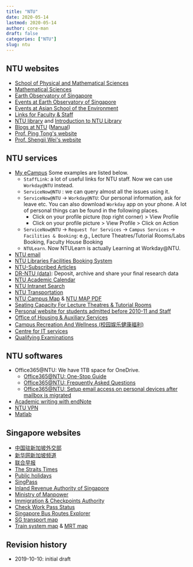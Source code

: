 ```yaml
---
title: "NTU"
date: 2020-05-14
lastmod: 2020-05-14
author: core-man
draft: false
categories: ["NTU"]
slug: ntu
---
```



## NTU websites

- [School of Physical and Mathematical Sciences](https://spms.ntu.edu.sg/Pages/index.aspx)
- [Mathematical Sciences](https://spms.ntu.edu.sg/MathematicalSciences/Pages/Home.aspx)
- [Earth Observatory of Singapore](https://earthobservatory.sg)
- [Events at Earth Observatory of Singapore](https://earthobservatory.sg/events)
- [Events at Asian School of the Environment](https://ase.ntu.edu.sg/news-and-events)
- [Links for Faculty & Staff](http://www.ntu.edu.sg/FacultyStaff/Pages/default.aspx)
- [NTU library](https://www.ntu.edu.sg/Library/Pages/default.aspx) and [Introduction to NTU Library](http://www.ntu.edu.sg/library/About_NTULibrary/Pages/NTU-Library.aspx#library)
- [Blogs at NTU](https://blogs.ntu.edu.sg) ([Manual](https://blogs.ntu.edu.sg/support))
- [Prof. Ping Tong's website](https://www.ntu.edu.sg/home/tongping)
- [Prof. Shengji Wei's website](https://earthobservatory.sg/research-group/observational-seismology-wei-shengji)


## NTU services

- [My eCampus](https://intu.ntu.edu.sg) Some examples are listed below.
    - `StaffLink`: a lot of useful links for NTU staff. Now we can use `Workday@NTU` instead.
    - `ServiceNow@NTU` : we can query almost all the issues using it.
    - `ServiceNow@NTU` -> `Workday@NTU`: Our personal information, ask for leave etc. You can also download `Workday` app on your phone. A lot of personal things can be found in the following places.
        - Click on your profile picture (top right corner) > View Profile
        - Click on your profile picture > View Profile > Click on Action
    - `ServiceNow@NTU` -> `Request for Services` -> `Campus Services` -> `Facilities & Booking`: e.g., Lecture Theatres/Tutorial Rooms/Labs Booking, Faculty House Booking
    - `NTULearn`. Now NTULearn is actually Learning at Workday@NTU.
- [NTU email](http://outlook.com/owa/e.ntu.edu.sg)
- [NTU Libraries Facilities Booking System](https://ntupcb.ntu.edu.sg/fbscbs/Account/SignIn?ReturnUrl=%2ffbscbs)
- [NTU-Subscribed Articles](https://www.ntu.edu.sg/library/About_NTULibrary/Pages/Tools.aspx)
- [DR-NTU (data)](https://researchdata.ntu.edu.sg/): Deposit, archive and share your final research data
- [NTU Academic Calendar](https://www.ntu.edu.sg/sasd/oas/AcademicCalendar/Pages/index.aspx)
- [NTU Intranet Search](https://ts.ntu.edu.sg/sites/search)
- [NTU Transportation](http://www.ntu.edu.sg/has/Transportation/Pages/GettingAroundNTU.aspx)
- [NTU Campus Map](http://maps.ntu.edu.sg/maps) & [NTU MAP PDF](http://www.ntu.edu.sg/odfm/usefulinfo/general/campusmap/Documents/NTUMap.pdf)
- [Seating Capacity For Lecture Theatres & Tutorial Rooms](http://www.ntu.edu.sg/odfm/usefulinfo/academicfacilities/seatingcapacity/Pages/tr.aspx)
- [Personal website for students admitted before 2010-11 and Staff](https://ts.ntu.edu.sg/sites/CITS/homepage/Getting%20Help/Web-EventPublishing/Pages/Personal-Website-for-Staff.aspx)
- [Office of Housing & Auxiliary Services](https://www.ntu.edu.sg/has/Pages/index.aspx)
- [Campus Recreation And Wellness (校园娱乐健康福利)](https://ts.ntu.edu.sg/sites/intranet/dept/crew/Pages/index.aspx)
- [Centre for IT services](http://www.ntu.edu.sg/cits/Pages/default.aspx)
- [Qualifying Examinations](http://spms.ntu.edu.sg/MathematicalSciences/Graduate/Pages/Qualifying-Examinations.aspx)


## NTU softwares

- Office365@NTU: We have 1TB space for OneDrive.
    - [Office365@NTU: One-Stop Guide](https://ntuadminonestop.service-now.com/ntusp/?id=kb_article_view&sys_kb_id=115191bedbecb7c0467df0eb0c9619da)
    - [Office365@NTU: Frequently Asked Questions](https://ntuadminonestop.service-now.com/ntusp?id=kb_article_view&sys_kb_id=66a1e7d9dbd5fb80dec592d8db9619b6#)
    - [Office365@NTU: Setup email access on personal devices after mailbox is migrated](https://ntuadminonestop.service-now.com/ntusp/?id=kb_article_view&sys_kb_id=d5039812db61f3c072819ea3db961959#resetupcompmail)
- [Academic writing with endNote](https://libguides.ntu.edu.sg/referencemanagement/endnote)
- [NTU VPN](https://ntuvpn.ntu.edu.sg/dana/home/index.cgi)
- [Matlab](https://ts.ntu.edu.sg/sites/CITS/homepage/Matlab/Pages/index.aspx)


## Singapore websites

- [中国驻新加坡外交部](http://www.chinaembassy.org.sg/chn)
- [新华网新加坡频道](http://sg.xinhuanet.com)
- [联合早报](https://www.zaobao.com.sg)
- [The Straits Times](https://www.straitstimes.com)
- [Public holidays](https://www.mom.gov.sg/employment-practices/public-holidays)
- [SingPass](https://www.singpass.gov.sg)
- [Inland Revenue Authority of Singapore](https://www.iras.gov.sg)
- [Ministry of Manpower](https://www.mom.gov.sg)
- [Immigration & Checkpoints Authority](https://www.ica.gov.sg)
- [Check Work Pass Status](https://checkwpstatus.mom.gov.sg/Pages/home.aspx)
- [Singapore Bus Routes Explorer](https://busrouter.sg)
- [SG transport map](https://www.mytransport.sg/content/mytransport/map.html)
- [Train system map](https://www.lta.gov.sg/content/ltaweb/en/public-transport/mrt-and-lrt-trains/train-system-map.html) & [MRT map](https://www.mytransport.sg/content/mytransport/home/commuting/trainmap.html)


## Revision history

- 2019-10-10: initial draft
